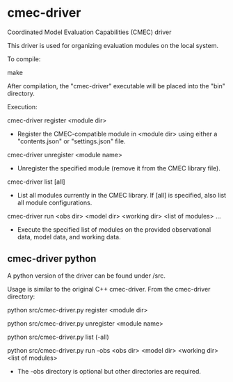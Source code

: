 # cmec-driver
Coordinated Model Evaluation Capabilities (CMEC) driver

This driver is used for organizing evaluation modules on the local system.

To compile:

make

After compilation, the "cmec-driver" executable will be placed into the "bin" directory.

Execution:

cmec-driver register \<module dir\>
- Register the CMEC-compatible module in \<module dir\> using either a "contents.json" or "settings.json" file.

cmec-driver unregister \<module name\>
- Unregister the specified module (remove it from the CMEC library file).

cmec-driver list [all]
- List all modules currently in the CMEC library.  If [all] is specified, also list all module configurations.

cmec-driver run \<obs dir\> \<model dir\> \<working dir\> \<list of modules\> ...
- Execute the specified list of modules on the provided observational data, model data, and working data.

## cmec-driver python
A python version of the driver can be found under /src.

Usage is similar to the original C++ cmec-driver. From the cmec-driver directory:

python src/cmec-driver.py register \<module dir\>

python src/cmec-driver.py unregister \<module name\>

python src/cmec-driver.py list (-all)

python src/cmec-driver.py run -obs \<obs dir\> \<model dir\> \<working dir\> \<list of modules\>
- The -obs directory is optional but other directories are required.